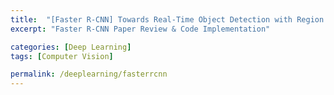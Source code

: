 ```yaml
---
title:  "[Faster R-CNN] Towards Real-Time Object Detection with Region Proposal Networks"
excerpt: "Faster R-CNN Paper Review & Code Implementation"

categories: [Deep Learning]
tags: [Computer Vision]

permalink: /deeplearning/fasterrcnn
---
```

<!-- 
### Introduction

객체 탐지 알고리즘은 크게 Proposal-based과 Proposal-free 모델로 나눠진다. Faster R-CNN 모델은 대표적인 Proposal-based (Two-Stage) 알고리즘이며 Fast R-CNN 모델의 단점을 개선한 알고리즘이다. 따라서 본 포스팅을 시작하기에 앞서 R-CNN 과 Fast R-CNN 모델을 간략히 소개하고자 한다. 

#### R-CNN
<center><img src="../../images/2022-10-01-fasterrcnn/rcnn.png" style="zoom:30%"></center>
1. Stage One: Region Proposal
- Selective Search와 같은 off-the-shelf model를 사용해, 이미지로부터 Object가 존재할 만한 위치 (~2000개 정도) 찾는다.
2. Stage Two: Object Recognition
- 모든 Region Proposal을 동일한 크기로 만들고, CNN 특성맵을 추출한 뒤, Classifier 모델로 Object를 분류한다.

#### Fast R-CNN
Fast R-CNN은 모든 Region Proposal이 CNN를 거쳐야 하는 병목 문제를 개선하고자 제안된 방식이다. R-CNN 모델과의 가장 큰 차이점은, 각 Region Proposal이 CNN 모델을 거치는 것이 아니라 이미지를 CNN 모델에 통과시켜 특성맵을 추출하고 RoI (Region of Interest) 찾은 뒤에 객체 탐지를 수행하는 데에 있다.
 -->
